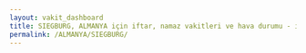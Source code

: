 ```yaml
---
layout: vakit_dashboard
title: SIEGBURG, ALMANYA için iftar, namaz vakitleri ve hava durumu - ilçe/eyalet seç
permalink: /ALMANYA/SIEGBURG/
---
```


<script type="text/javascript">
  var GLOBAL_COUNTRY = 'ALMANYA';
  var GLOBAL_CITY = 'SIEGBURG';
  var GLOBAL_STATE = '';
  var lat = 72;
  var lon = 21;
</script>
